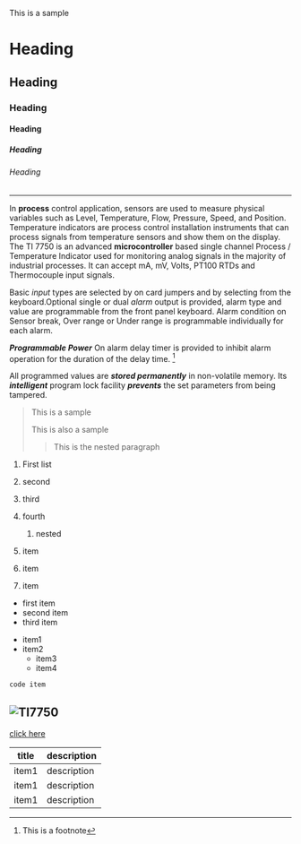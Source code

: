 This is a sample
# Heading
## Heading
### Heading
#### Heading
##### Heading
###### Heading
---------------------------------------------------------------------------------------

In **process** control application, sensors are used to measure physical variables such as Level, Temperature, Flow, Pressure, Speed, and Position. Temperature indicators are process control installation instruments that can process signals from temperature sensors and show them on the display. The TI 7750 is an advanced __microcontroller__ based single channel Process / Temperature Indicator used for monitoring analog signals in the majority of industrial processes.  It can accept mA, mV, Volts, PT100 RTDs and Thermocouple input signals.


Basic *input* types are selected by on card jumpers and by selecting from the keyboard.Optional single or dual _alarm_ output is provided, alarm type and value are programmable from the front panel keyboard. Alarm condition on Sensor break, Over range or Under range is programmable individually for each alarm.

***Programmable Power*** On alarm delay timer is provided to inhibit alarm operation for the duration of the delay time. [^1]

All programmed values are ___stored permanently___ in non-volatile memory. Its __*intelligent*__ program lock facility **_prevents_** the set parameters from being tampered. 

> This is a sample
>
> This is also a sample
>
>> This is the nested paragraph

1. First list
2. second
3. third
4. fourth
   1. nested

1. item
1. item
2. item

* first item
* second item
* third item

- item1
- item2
  - item3
  - item4

`code item`

![TI7750](https://github.com/BarnaliPatil/Tech-Writing-Sample/assets/152055230/c013a1d9-115b-4785-afbe-64e9ce9615ed)
--------------------------------------------------------------------------------
[click here](https://developers.google.com/workspace/explore?filter=&discoveryUrl=https%3A%2F%2Fdocs.googleapis.com%2F%24discovery%2Frest%3Fversion%3Dv1&discoveryRef=resources.documents)

| title | description |
| ----------------------------------- | --------------------------------------- |
| item1 | description |
| item1 | description |
| item1 | description |

[^1]:This is a footnote
